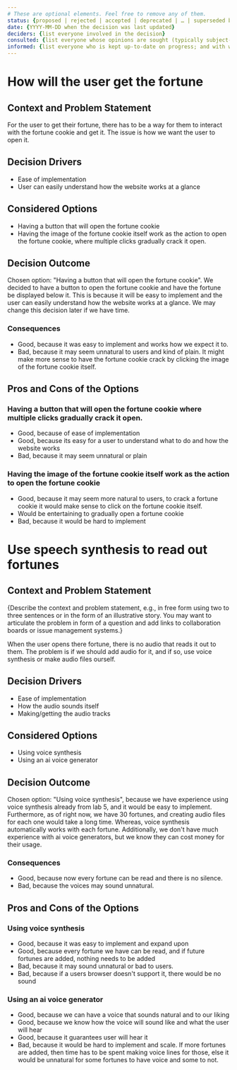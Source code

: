 ```yaml
---
# These are optional elements. Feel free to remove any of them.
status: {proposed | rejected | accepted | deprecated | … | superseded by [ADR-0005](0005-example.md)}
date: {YYYY-MM-DD when the decision was last updated}
deciders: {list everyone involved in the decision}
consulted: {list everyone whose opinions are sought (typically subject-matter experts); and with whom there is a two-way communication}
informed: {list everyone who is kept up-to-date on progress; and with whom there is a one-way communication}
---
```


# How will the user get the fortune

## Context and Problem Statement

For the user to get their fortune, there has to be a way for them to interact with the fortune cookie and get it. The issue is how we want the user to open it.

<!-- This is an optional element. Feel free to remove. -->

## Decision Drivers

- Ease of implementation
- User can easily understand how the website works at a glance

## Considered Options

- Having a button that will open the fortune cookie
- Having the image of the fortune cookie itself work as the action to open the fortune cookie, where multiple clicks gradually crack it open.

## Decision Outcome

Chosen option: "Having a button that will open the fortune cookie". We decided to have a button to open the fortune cookie and have the fortune be displayed below it. This is because it will be easy to implement and the user can easily understand how the website works at a glance. We may change this decision later if we have time.

<!-- This is an optional element. Feel free to remove. -->

### Consequences

- Good, because it was easy to implement and works how we expect it to.
- Bad, because it may seem unnatural to users and kind of plain. It might make more sense to have the fortune cookie crack by clicking the image of the fortune cookie itself.
<!-- numbers of consequences can vary -->

<!-- This is an optional element. Feel free to remove. -->
<!-- ## Validation

{describe how the implementation of/compliance with the ADR is validated. E.g., by a review or an ArchUnit test} -->

<!-- This is an optional element. Feel free to remove. -->

## Pros and Cons of the Options

### Having a button that will open the fortune cookie where multiple clicks gradually crack it open.

<!-- This is an optional element. Feel free to remove. -->

- Good, because of ease of implementation
- Good, because its easy for a user to understand what to do and how the website works
  <!-- use "neutral" if the given argument weights neither for good nor bad -->
  <!-- * Neutral, because {argument c} -->
- Bad, because it may seem unnatural or plain
<!-- numbers of pros and cons can vary -->

### Having the image of the fortune cookie itself work as the action to open the fortune cookie

- Good, because it may seem more natural to users, to crack a fortune cookie it would make sense to click on the fortune cookie itself.
- Would be entertaining to gradually open a fortune cookie
  <!-- * Good, because {argument b} -->
  <!-- * Neutral, because {argument c} -->
- Bad, because it would be hard to implement

<!-- This is an optional element. Feel free to remove. -->
<!-- ## More Information -->

<!-- {You might want to provide additional evidence/confidence for the decision outcome here and/or
 document the team agreement on the decision and/or
 define when this decision when and how the decision should be realized and if/when it should be re-visited and/or
 how the decision is validated.
 Links to other decisions and resources might here appear as well.}

 --- -->

# Use speech synthesis to read out fortunes

## Context and Problem Statement

{Describe the context and problem statement, e.g., in free form using two to three sentences or in the form of an illustrative story.
You may want to articulate the problem in form of a question and add links to collaboration boards or issue management systems.}

When the user opens there fortune, there is no audio that reads it out to them. The problem is if we should add audio for it, and if so, use voice synthesis or make audio files ourself.

<!-- This is an optional element. Feel free to remove. -->

## Decision Drivers

- Ease of implementation
- How the audio sounds itself
- Making/getting the audio tracks
<!-- numbers of drivers can vary -->

## Considered Options

- Using voice synthesis
- Using an ai voice generator
<!-- numbers of options can vary -->

## Decision Outcome

Chosen option: "Using voice synthesis", because we have experience using voice synthesis already from lab 5, and it would be easy to implement. Furthermore, as of right now, we have 30 fortunes, and creating audio files for each one would take a long time. Whereas, voice synthesis automatically works with each fortune. Additionally, we don't have much experience with ai voice generators, but we know they can cost money for their usage.

<!-- This is an optional element. Feel free to remove. -->

### Consequences

- Good, because now every fortune can be read and there is no silence.
- Bad, because the voices may sound unnatural.
<!-- numbers of consequences can vary -->

<!-- This is an optional element. Feel free to remove. -->
<!-- ## Validation

{describe how the implementation of/compliance with the ADR is validated. E.g., by a review or an ArchUnit test} -->

<!-- This is an optional element. Feel free to remove. -->

## Pros and Cons of the Options

### Using voice synthesis

<!-- This is an optional element. Feel free to remove. -->

- Good, because it was easy to implement and expand upon
- Good, because every fortune we have can be read, and if future fortunes are added, nothing needs to be added
  <!-- use "neutral" if the given argument weights neither for good nor bad -->
  <!-- * Neutral, because {argument c} -->
- Bad, because it may sound unnatural or bad to users.
- Bad, because if a users browser doesn't support it, there would be no sound
<!-- numbers of pros and cons can vary -->

### Using an ai voice generator

- Good, because we can have a voice that sounds natural and to our liking
- Good, because we know how the voice will sound like and what the user will hear
- Good, because it guarantees user will hear it
- Bad, because it would be hard to implement and scale. If more fortunes are added, then time has to be spent making voice lines for those, else it would be unnatural for some fortunes to have voice and some to not.

<!-- This is an optional element. Feel free to remove. -->
<!-- ## More Information

{You might want to provide additional evidence/confidence for the decision outcome here and/or
 document the team agreement on the decision and/or
 define when this decision when and how the decision should be realized and if/when it should be re-visited and/or
 how the decision is validated.
 Links to other decisions and resources might here appear as well.} -->
